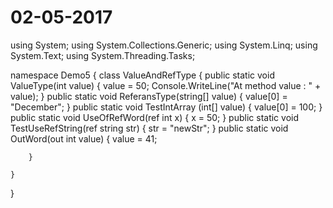 # 02-05-2017

using System;
using System.Collections.Generic;
using System.Linq;
using System.Text;
using System.Threading.Tasks;

namespace Demo5
{
    class ValueAndRefType
    {
        public static void ValueType(int value)
        {
            value = 50;
            Console.WriteLine("At method value : " + value);
        }
        public static void ReferansType(string[] value)
        {
            value[0] = "December";
        }
        public static void TestIntArray (int[] value)
        {
            value[0] = 100;
        }
        public static void UseOfRefWord(ref int x)
        {
            x = 50;
        }
        public static void TestUseRefString(ref string str)
        {
            str = "newStr";
        }
        public static void OutWord(out int value)
        {
            value = 41;
      

        }

    }
}
